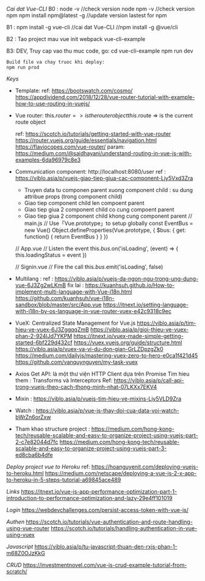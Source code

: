 *Cai dat Vue-CLI*
B0 :
    node -v  //check version node
    npm -v   //check version npm
    npm install npm@latest -g   //update version lastest for npm

B1 : npm install -g vue-cli   //cai dat Vue-CLI
     //npm install -g @vue/cli

B2 : Tao project mau
    vue init webpack vue-cli-example

B3: DEV, Truy cap vao thu muc code, go:
    cd vue-cli-example
    npm run dev

    Build file va chay truoc khi deploy:
    npm run prod

*Keys*
- Template: 
    ref: https://bootswatch.com/cosmo/
    https://appdividend.com/2018/12/28/vue-router-tutorial-with-example-how-to-use-routing-in-vuejs/
- Vue router:
    this.$router => is the router object
    this.$route  => is the current route object

    ref: https://scotch.io/tutorials/getting-started-with-vue-router
    https://router.vuejs.org/guide/essentials/navigation.html
    https://flaviocopes.com/vue-router/
    param: https://medium.com/@saidhayani/understand-routing-in-vue-js-with-examples-6da96979c8e3
- Communication component: http://localhost:8080/user
    ref : https://viblo.asia/p/vuejs-giao-tiep-giua-cac-component-Ljy5Vxd3Zra
    + Truyen data tu componen parent xuong component child : su dung attribue props (trong component child)
    + Giao tiep component child len compoent parent
    + Giao tiep giua 2 component child co cung compoent parent
    + Giao tiep giua 2 component child khong cung component parent
    // main.js
    // Use「Vue.prototype」to setup globally
    const EventBus = new Vue()
    Object.defineProperties(Vue.prototype, {
        $bus: {
            get: function() {
                return EventBus
            }
        }
    })

    // App.vue
    // Listen the event
    this.$bus.$on('isLoading', (event) => {
        this.loadingStatus = event
    })

    // Signin.vue
    // Fire the call
    this.$bus.$emit('isLoading', false)

- Multilang :
    ref : https://viblo.asia/p/vuejs-da-ngon-ngu-trong-ung-dung-vue-6J3Zg2wLKmB
    fix lai : https://kuanhsuh.github.io/How-to-implement-multi-language-with-Vue-i18n.html
              https://github.com/kuanhsuh/vue-i18n-sandbox/blob/master/src/App.vue
    https://itnext.io/setting-language-with-i18n-by-os-language-in-vue-router-vuex-e42c9318c9ec
- VueX: Centralized State Management for Vue.js
    https://viblo.asia/p/tim-hieu-ve-vuex-6J3ZggqqZmB
    https://viblo.asia/p/gioi-thieu-ve-vuex-phan-2-924lJd7YKPM
    https://itnext.io/vuex-made-simple-getting-started-6bf229d432cf
    https://vuex.vuejs.org/guide/structure.html
    https://viblo.asia/p/vuex-va-vi-du-don-gian-GrLZDpzgZk0
    https://medium.com/dailyjs/mastering-vuex-zero-to-hero-e0ca1f421d45
    https://github.com/vanquynguyen/my-task-vuex
- Axios Get API: là một thư viện HTTP Client dựa trên Promise
    Tim hieu them : Transforms và Interceptors
    Ref: https://viblo.asia/p/call-api-trong-vuejs-theo-cach-thong-minh-nhat-07LKXx7EKV4
- Mixin :
  https://viblo.asia/p/vuejs-tim-hieu-ve-mixins-Ljy5VLD9Zra

- Watch : https://viblo.asia/p/vue-js-thay-doi-cua-data-voi-watch-bWrZn6orZxw

- Tham khao structure project :
    https://medium.com/hong-kong-tech/reusable-scalable-and-easy-to-organize-project-using-vuejs-part-2-c7e82044d7fc
    https://medium.com/hong-kong-tech/reusable-scalable-and-easy-to-organize-project-using-vuejs-part-3-ed8cba6b4dfe

*Deploy project vue to Heroku*
ref: https://hoanguyenit.com/deploying-vuejs-to-heroku.html
https://medium.com/netscape/deploying-a-vue-js-2-x-app-to-heroku-in-5-steps-tutorial-a69845ace489

*Links*
https://itnext.io/vue-js-app-performance-optimization-part-1-introduction-to-performance-optimization-and-lazy-29e4ff101019

*Login*
https://webdevchallenges.com/persist-access-token-with-vue-js/

*Authen*
https://scotch.io/tutorials/vue-authentication-and-route-handling-using-vue-router
https://scotch.io/tutorials/handling-authentication-in-vue-using-vuex

*Javascript*
https://viblo.asia/p/tu-javascript-thuan-den-rxjs-phan-1-m68Z0OJzKkG

*CRUD*
https://investmentnovel.com/vue-js-crud-example-tutorial-from-scratch/
